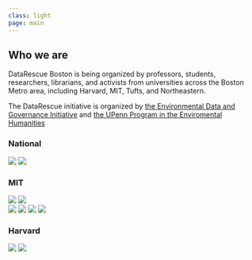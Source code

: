 ```yaml
---
class: light
page: main
---
```


<h2>Who we are</h2>

<p>DataRescue Boston is being organized by professors, students, researchers, librarians, and activists from universities across the Boston Metro area, including Harvard, MIT, Tufts, and Northeastern.</p>

<p>The DataRescue initiative is organized by <a href="https://envirodatagov.org">the Environmental Data and Governance Initiative</a> and <a href="https://www.ppehlab.org">the UPenn Program in the Enviromental Humanities</a> </p>

<h3>National</h3>
<div class="sponsors">
<a href="https://envirodatagov.org"><img src="{{ "/assets/EDGI-logo.png" | relative_url }}" /></a>
<a href="https://ppehlab.org"><img src="{{ "/assets/datarefuge-logo.png" | relative_url }}" /></a>
</div>

<h3>MIT</h3>
<div class="sponsors">
<a href="http://acses.mit.edu" ><img src="{{ "/assets/ACSES-logo.png" | relative_url }}" /></a>
<a href="http://libraries.mit.edu"><img src="{{ "/assets/mit-libraries-logo.png" | relative_url }}" /></a>
</div>
<div class="sponsors">
<a href="https://environmentalsolutions.mit.edu/" class="extra-wide"><img src="{{ "/assets/ESI-logo.png" | relative_url }}" /></a>
<a href="http://cce.mit.edu" class="extra-wide"><img src="{{ "/assets/cce-logo.png" | relative_url }}" /></a>
<a href="http://cee.mit.edu" class="extra-wide"><img src="{{"/assets/cee-logo-color.png" | relative_url }}" /></a>
<a href="http://gsc.mit.edu" class="extra-wide"><img src="{{ "/assets/gsc-logo-header-bw.png" | relative_url }}" /></a>
</div>

<h3>Harvard</h3>
<div class="sponsors">
<a href="http://library.harvard.edu"><img src="{{ "/assets/harvard-library-logo.png" | relative_url }}" /></a>
<a href="http://iq.harvard.edu"><img src="{{ "/assets/iqss-logo.png" | relative_url }}" /></a>
</div>

